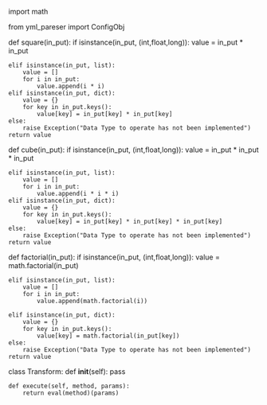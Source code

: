 import math

from yml_pareser import ConfigObj


def square(in_put):
    if isinstance(in_put, (int,float,long)):
        value = in_put * in_put

    elif isinstance(in_put, list):
        value = []
        for i in in_put:
            value.append(i * i)
    elif isinstance(in_put, dict):
        value = {}
        for key in in_put.keys():
            value[key] = in_put[key] * in_put[key]
    else:
        raise Exception("Data Type to operate has not been implemented")
    return value


def cube(in_put):
    if isinstance(in_put, (int,float,long)):
        value = in_put * in_put * in_put

    elif isinstance(in_put, list):
        value = []
        for i in in_put:
            value.append(i * i * i)
    elif isinstance(in_put, dict):
        value = {}
        for key in in_put.keys():
            value[key] = in_put[key] * in_put[key] * in_put[key]
    else:
        raise Exception("Data Type to operate has not been implemented")
    return value


def factorial(in_put):
    if isinstance(in_put, (int,float,long)):
        value = math.factorial(in_put)

    elif isinstance(in_put, list):
        value = []
        for i in in_put:
            value.append(math.factorial(i))

    elif isinstance(in_put, dict):
        value = {}
        for key in in_put.keys():
            value[key] = math.factorial(in_put[key])
    else:
        raise Exception("Data Type to operate has not been implemented")
    return value


class Transform:
    def __init__(self):
        pass

    def execute(self, method, params):
        return eval(method)(params)

